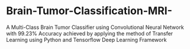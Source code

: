 # Brain-Tumor-Classification-MRI-
A Multi-Class Brain Tumor Classifier using Convolutional Neural Network with 99.23% Accuracy achieved by applying the method of Transfer Learning using Python and Tensorflow Deep Learning Framework
